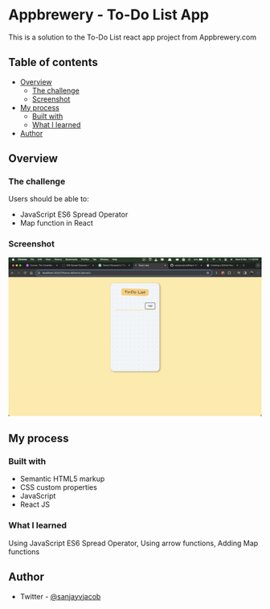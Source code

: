 # Appbrewery - To-Do List App

This is a solution to the To-Do List react app project from Appbrewery.com

## Table of contents

- [Overview](#overview)
  - [The challenge](#the-challenge)
  - [Screenshot](#screenshot)
- [My process](#my-process)
  - [Built with](#built-with)
  - [What I learned](#what-i-learned)
- [Author](#author)

## Overview

### The challenge

Users should be able to:

- JavaScript ES6 Spread Operator
- Map function in React

### Screenshot

![](./Screenshot.png)

## My process

### Built with

- Semantic HTML5 markup
- CSS custom properties
- JavaScript
- React JS

### What I learned

Using JavaScript ES6 Spread Operator, Using arrow functions, Adding Map functions

## Author

- Twitter - [@sanjayvjacob](https://www.twitter.com/sanjayvjacob)
